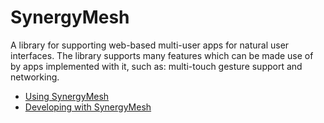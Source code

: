 # SynergyMesh
A library for supporting web-based multi-user apps for natural user interfaces. The library supports many features which can be made use of by apps implemented with it, such as: multi-touch gesture support and networking.

 - [Using SynergyMesh](https://github.com/jamcnaughton/synergymesh/wiki/using-synergymesh)
 - [Developing with SynergyMesh](https://github.com/jamcnaughton/synergymesh/wiki/developing-with-synergymesh)
